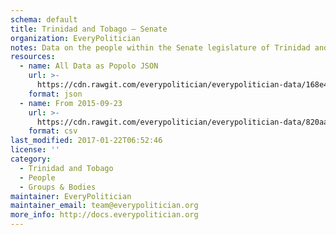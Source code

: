 ```yaml
---
schema: default
title: Trinidad and Tobago — Senate
organization: EveryPolitician
notes: Data on the people within the Senate legislature of Trinidad and Tobago.
resources:
  - name: All Data as Popolo JSON
    url: >-
      https://cdn.rawgit.com/everypolitician/everypolitician-data/168e40cf2ef69d3208618df9ee2083e99316486b/data/Trinidad_and_Tobago/Senate/ep-popolo-v1.0.json
    format: json
  - name: From 2015-09-23
    url: >-
      https://cdn.rawgit.com/everypolitician/everypolitician-data/820aa9fe5cbbe33103d15f2de1d4075243245252/data/Trinidad_and_Tobago/Senate/term-11.csv
    format: csv
last_modified: 2017-01-22T06:52:46
license: ''
category:
  - Trinidad and Tobago
  - People
  - Groups & Bodies
maintainer: EveryPolitician
maintainer_email: team@everypolitician.org
more_info: http://docs.everypolitician.org
---
```

